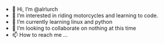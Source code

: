 - 👋 Hi, I’m @alrlurch
- 👀 I’m interested in riding motorcycles and learning to code.
- 🌱 I’m currently learning linux and python
- 💞️ I’m looking to collaborate on nothing at this time
- 📫 How to reach me ...

<!---
alrlurch/alrlurch is a ✨ special ✨ repository because its `README.md` (this file) appears on your GitHub profile.
You can click the Preview link to take a look at your changes.
--->
